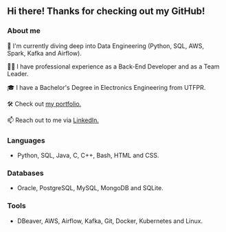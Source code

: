 ## Hi there! Thanks for checking out my GitHub!

### About me
🔭 I'm currently diving deep into Data Engineering (Python, SQL, AWS, Spark, Kafka and Airflow).

🧑‍💼 I have professional experience as a Back-End Developer and as a Team Leader.

🎓 I have a Bachelor's Degree in Electronics Engineering from UTFPR.

🛠️ Check out [my portfolio.](https://ericmidt.github.io)

📫 Reach out to me via [LinkedIn.](https://www.linkedin.com/in/ericmidt/)

### Languages
- Python, SQL, Java, C, C++, Bash, HTML and CSS.

### Databases
- Oracle, PostgreSQL, MySQL, MongoDB and SQLite.

### Tools
- DBeaver, AWS, Airflow, Kafka, Git, Docker, Kubernetes and Linux.
